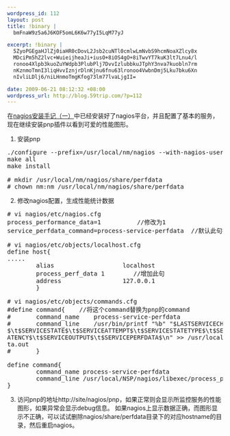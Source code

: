 ```yaml
--- 
wordpress_id: 112
layout: post
title: !binary |
  bmFnaW9z5a6J6KOF5omL6K6w77yI5LqM77yJ

excerpt: !binary |
  5ZyoPGEgaHJlZj0iaHR0cDovL2Jsb2cuNTl0cmlwLmNvbS9hcmNoaXZlcy8x
  MDciPm5hZ2lvc+WuieijheaJi+iusO+8iOS4gO+8iTwvYT7kuK3lt7Lnu4/l
  ronoo4Xlpb3kuoZuYWdpb3PlubPlj7DvvIzlubbkuJTphY3nva7kuobln7rm
  nKznmoTmnI3liqHvvIznjrDlnKjnu6fnu63lronoo4VwbnDmj5Lku7bku6Xn
  nIvliLDlj6/niLHnmoTmgKfog73lm77lvaLjgII=

date: 2009-06-21 08:12:32 +08:00
wordpress_url: http://blog.59trip.com/?p=112
---
```

在<a href="http://blog.59trip.com/archives/107">nagios安装手记（一）</a>中已经安装好了nagios平台，并且配置了基本的服务，现在继续安装pnp插件以看到可爱的性能图形。

1. 安装pnp
<pre class=php name=code>./configure --prefix=/usr/local/nm/nagios --with-nagios-user=nm --with-nagios-group=nm --datarootdir=/usr/local/nm/nagios/share/pnp --with-perfdata-dir=/usr/local/nm/nagios/share/perfdata/
make all
make install

# mkdir /usr/local/nm/nagios/share/perfdata
# chown nm:nm /usr/local/nm/nagios/share/perfdata</pre>
<!--more-->
2. 修改nagios配置，生成性能统计数据
<pre class=php name=code># vi nagios/etc/nagios.cfg
process_performance_data=1          //修改为1
service_perfdata_command=process-service-perfdata  //默认此句被注释掉了

# vi nagios/etc/objects/localhost.cfg
define host{
.....
        alias                   localhost
        process_perf_data 1        //增加此句
        address                 127.0.0.1
        }

# vi nagios/etc/objects/commands.cfg
#define command{    //将这个command替换为pnp的command
#       command_name    process-service-perfdata
#       command_line    /usr/bin/printf "%b" "$LASTSERVICECHECK$\t$HOSTNAME$\t$SERVICEDESC
$\t$SERVICESTATE$\t$SERVICEATTEMPT$\t$SERVICESTATETYPE$\t$SERVICEEXECUTIONTIME$\t$SERVICEL
ATENCY$\t$SERVICEOUTPUT$\t$SERVICEPERFDATA$\n" >> /usr/local/NSP/nagios/var/service-perfda
ta.out
#       }

define command{
        command_name process-service-perfdata
        command_line /usr/local/NSP/nagios/libexec/process_perfdata.pl
}</pre>

3. 访问pnp的地址http://site/nagios/pnp，如果正常则会显示所监控服务的性能图形，如果异常会显示debug信息。
如果nagios上显示数据正确，而图形显示不正确，可以试试删除nagios/share/perfdata目录下的对应hostname的目录，然后重启nagios。

